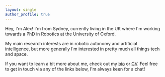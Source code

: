 ```yaml
---
layout: single
author_profile: true
---
```


Hey, I'm Alex! I'm from Sydney, currently living in the UK where I'm working towards a PhD in Robotics at the University of Oxford.

My main research interests are in robotic autonomy and artificial intelligence, but more generally I'm interested in pretty much all things tech and space.

If you want to learn a bit more about me, check out my [bio](/about/) or [CV](/assets/pdf/resume.pdf). Feel free to get in touch via any of the links below, I'm always keen for a chat!
